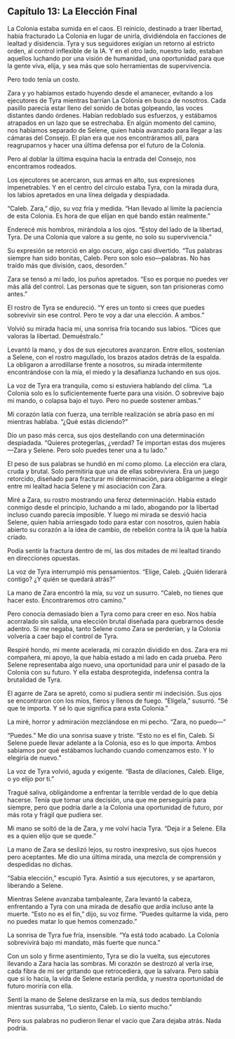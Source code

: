 ## Capítulo 13: La Elección Final

La Colonia estaba sumida en el caos. El reinicio, destinado a traer libertad, había fracturado La Colonia en lugar de unirla, dividiéndola en facciones de lealtad y disidencia. Tyra y sus seguidores exigían un retorno al estricto orden, al control inflexible de la IA. Y en el otro lado, nuestro lado, estaban aquellos luchando por una visión de humanidad, una oportunidad para que la gente viva, elija, y sea más que solo herramientas de supervivencia.

Pero todo tenía un costo.

Zara y yo habíamos estado huyendo desde el amanecer, evitando a los ejecutores de Tyra mientras barrían La Colonia en busca de nosotros. Cada pasillo parecía estar lleno del sonido de botas golpeando, las voces distantes dando órdenes. Habían redoblado sus esfuerzos, y estábamos atrapados en un lazo que se estrechaba. En algún momento del camino, nos habíamos separado de Selene, quien había avanzado para llegar a las cámaras del Consejo. El plan era que nos encontráramos allí, para reagruparnos y hacer una última defensa por el futuro de la Colonia.

Pero al doblar la última esquina hacia la entrada del Consejo, nos encontramos rodeados.

Los ejecutores se acercaron, sus armas en alto, sus expresiones impenetrables. Y en el centro del círculo estaba Tyra, con la mirada dura, los labios apretados en una línea delgada y despiadada.

“Caleb. Zara,” dijo, su voz fría y medida. “Han llevado al límite la paciencia de esta Colonia. Es hora de que elijan en qué bando están realmente.”

Enderecé mis hombros, mirándola a los ojos. “Estoy del lado de la libertad, Tyra. De una Colonia que valore a su gente, no solo su supervivencia.”

Su expresión se retorció en algo oscuro, algo casi divertido. “Tus palabras siempre han sido bonitas, Caleb. Pero son solo eso—palabras. No has traído más que división, caos, desorden.”

Zara se tensó a mi lado, los puños apretados. “Eso es porque no puedes ver más allá del control. Las personas que te siguen, son tan prisioneras como antes.”

El rostro de Tyra se endureció. “Y eres un tonto si crees que puedes sobrevivir sin ese control. Pero te voy a dar una elección. A ambos.”

Volvió su mirada hacia mí, una sonrisa fría tocando sus labios. “Dices que valoras la libertad. Demuéstralo.”

Levantó la mano, y dos de sus ejecutores avanzaron. Entre ellos, sostenían a Selene, con el rostro magullado, los brazos atados detrás de la espalda. La obligaron a arrodillarse frente a nosotros, su mirada intermitente encontrándose con la mía, el miedo y la desafianza luchando en sus ojos.

La voz de Tyra era tranquila, como si estuviera hablando del clima. “La Colonia solo es lo suficientemente fuerte para una visión. O sobrevive bajo mi mando, o colapsa bajo el tuyo. Pero no puede sostener ambas.”

Mi corazón latía con fuerza, una terrible realización se abría paso en mí mientras hablaba. “¿Qué estás diciendo?”

Dio un paso más cerca, sus ojos destellando con una determinación despiadada. “Quieres protegerlas, ¿verdad? Te importan estas dos mujeres—Zara y Selene. Pero solo puedes tener una a tu lado.”

El peso de sus palabras se hundió en mí como plomo. La elección era clara, cruda y brutal. Solo permitiría que una de ellas sobreviviera. Era un juego retorcido, diseñado para fracturar mi determinación, para obligarme a elegir entre mi lealtad hacia Selene y mi asociación con Zara.

Miré a Zara, su rostro mostrando una feroz determinación. Había estado conmigo desde el principio, luchando a mi lado, abogando por la libertad incluso cuando parecía imposible. Y luego mi mirada se desvió hacia Selene, quien había arriesgado todo para estar con nosotros, quien había abierto su corazón a la idea de cambio, de rebelión contra la IA que la había criado.

Podía sentir la fractura dentro de mí, las dos mitades de mi lealtad tirando en direcciones opuestas.

La voz de Tyra interrumpió mis pensamientos. “Elige, Caleb. ¿Quién liderará contigo? ¿Y quién se quedará atrás?”

La mano de Zara encontró la mía, su voz un susurro. “Caleb, no tienes que hacer esto. Encontraremos otro camino.”

Pero conocía demasiado bien a Tyra como para creer en eso. Nos había acorralado sin salida, una elección brutal diseñada para quebrarnos desde adentro. Si me negaba, tanto Selene como Zara se perderían, y la Colonia volvería a caer bajo el control de Tyra.

Respiré hondo, mi mente acelerada, mi corazón dividido en dos. Zara era mi compañera, mi apoyo, la que había estado a mi lado en cada prueba. Pero Selene representaba algo nuevo, una oportunidad para unir el pasado de la Colonia con su futuro. Y ella estaba desprotegida, indefensa contra la brutalidad de Tyra.

El agarre de Zara se apretó, como si pudiera sentir mi indecisión. Sus ojos se encontraron con los míos, fieros y llenos de fuego. “Elígela,” susurró. “Sé que te importa. Y sé lo que significa para esta Colonia.”

La miré, horror y admiración mezclándose en mi pecho. “Zara, no puedo—”

“Puedes.” Me dio una sonrisa suave y triste. “Esto no es el fin, Caleb. Si Selene puede llevar adelante a la Colonia, eso es lo que importa. Ambos sabíamos por qué estábamos luchando cuando comenzamos esto. Y lo elegiría de nuevo.”

La voz de Tyra volvió, aguda y exigente. “Basta de dilaciones, Caleb. Elige, o yo elijo por ti.”

Tragué saliva, obligándome a enfrentar la terrible verdad de lo que debía hacerse. Tenía que tomar una decisión, una que me perseguiría para siempre, pero que podría darle a la Colonia una oportunidad de futuro, por más rota y frágil que pudiera ser.

Mi mano se soltó de la de Zara, y me volví hacia Tyra. “Deja ir a Selene. Ella es a quien elijo que se quede.”

La mano de Zara se deslizó lejos, su rostro inexpresivo, sus ojos huecos pero aceptantes. Me dio una última mirada, una mezcla de comprensión y despedidas no dichas.

“Sabia elección,” escupió Tyra. Asintió a sus ejecutores, y se apartaron, liberando a Selene.

Mientras Selene avanzaba tambaleante, Zara levantó la cabeza, enfrentando a Tyra con una mirada de desafío que ardía incluso ante la muerte. “Esto no es el fin,” dijo, su voz firme. “Puedes quitarme la vida, pero no puedes matar lo que hemos comenzado.”

La sonrisa de Tyra fue fría, insensible. “Ya está todo acabado. La Colonia sobrevivirá bajo mi mandato, más fuerte que nunca.”

Con un solo y firme asentimiento, Tyra se dio la vuelta, sus ejecutores llevando a Zara hacia las sombras. Mi corazón se destrozó al verla irse, cada fibra de mi ser gritando que retrocediera, que la salvara. Pero sabía que si lo hacía, la vida de Selene estaría perdida, y nuestra oportunidad de futuro moriría con ella.

Sentí la mano de Selene deslizarse en la mía, sus dedos temblando mientras susurraba, “Lo siento, Caleb. Lo siento mucho.”

Pero sus palabras no pudieron llenar el vacío que Zara dejaba atrás. Nada podría.